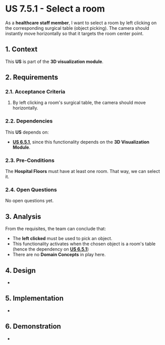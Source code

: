 # US 7.5.1 - Select a room

As a **healthcare staff member**, I want to select a room by left clicking on the corresponding surgical table (object picking). The camera should instantly move horizontally so that it targets the room center point.

## 1. Context

This **US** is part of the **3D visualization module**.

## 2. Requirements

### 2.1. Acceptance Criteria

1. By left clicking a room's surgical table, the camera should move horizontally.

### 2.2. Dependencies

This **US** depends on:
* [**US 6.5.1**](../../sprint-b/6-5-1/readme.md), since this functionality depends on the **3D Visualization Module**.

### 2.3. Pre-Conditions

The **Hospital Floors** must have at least one room. That way, we can select it.

### 2.4. Open Questions

No open questions yet.

## 3. Analysis

From the requisites, the team can conclude that:
* The **left clicked** must be used to pick an object.
* This functionality activates when the chosen object is a room's table (hence the dependency on [**US 6.5.1**](../../sprint-b/6-5-1/readme.md))
* There are no **Domain Concepts** in play here.

## 4. Design

-

## 5. Implementation

-

## 6. Demonstration

-